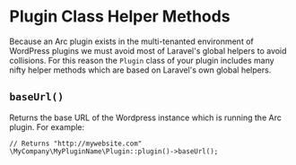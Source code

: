 # Plugin Class Helper Methods

Because an Arc plugin exists in the multi-tenanted environment of WordPress plugins we must avoid most of Laravel's global helpers to avoid collisions. For this reason the `Plugin` class of your plugin includes many nifty helper methods which are based on Laravel's own global helpers.

## `baseUrl()`

Returns the base URL of the Wordpress instance which is running the Arc plugin. For example:

    // Returns "http://mywebsite.com"
    \MyCompany\MyPluginName\Plugin::plugin()->baseUrl();

